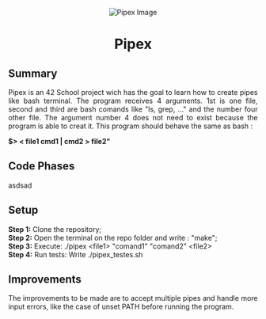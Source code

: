 <p align="center">
    <img src="https://www.42porto.com/wp-content/uploads/2024/08/42-Porto-Horizontal.png" alt="Pipex Image" />
</p>
<h1 align="center">Pipex</h1>

<div style="text-align: justify;">
    <h2>Summary</h2>
    <p>
        Pipex is an 42 School project wich has the goal to learn how to create pipes like bash terminal.
        The program receives 4 arguments. 1st is one file, second and third are bash comands like "ls, grep, ..."  and the number four other file. The argument number 4 does not need to exist because the program is able to creat it. This program should behave the same as bash :</p> <b>$> < file1 cmd1 | cmd2 > file2" </b>
    <h2>Code Phases</h2>
    <p>
       asdsad 
    </p>
    <h2>Setup</h2>
    <p>
        <b>Step 1:</b> Clone the repository;<br>
        <b>Step 2:</b> Open the terminal on the repo folder and write :  "make";<br>
        <b>Step 3:</b> Execute: 
        ./pipex &lt;file1&gt; "comand1" "comand2" &lt;file2&gt;<br>
        <b>Step 4:</b> Run tests: 
        Write ./pipex_testes.sh
    </p>
    <h2>Improvements</h2>
    <p>
        The improvements to be made are to accept multiple pipes and handle more input errors, like the case of unset PATH before running the program.
    </p>
</div>